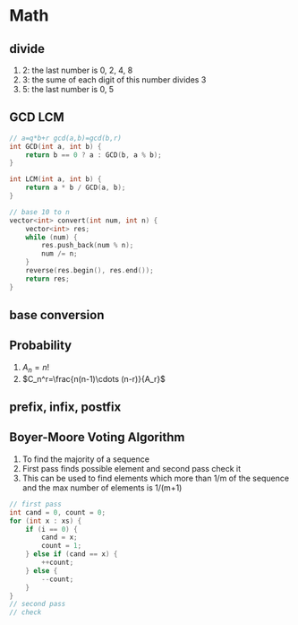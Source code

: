 # Math

## divide

   1. 2: the last number is 0, 2, 4, 8
   2. 3: the sume of each digit of this number divides 3
   3. 5: the last number is 0, 5

## GCD LCM


```cpp
// a=q*b+r gcd(a,b)=gcd(b,r)
int GCD(int a, int b) {
    return b == 0 ? a : GCD(b, a % b);
}

int LCM(int a, int b) {
    return a * b / GCD(a, b);
}

// base 10 to n
vector<int> convert(int num, int n) {
    vector<int> res;
    while (num) {
        res.push_back(num % n);
        num /= n;
    }
    reverse(res.begin(), res.end());
    return res;
}
```

## base conversion

## Probability

   1. $A_n=n!$
   2. $C_n^r=\frac{n(n-1)\cdots (n-r)}{A_r}$

## prefix, infix, postfix

## Boyer-Moore Voting Algorithm

1. To find the majority of a sequence
2. First pass finds possible element and second pass check it
3. This can be used to find elements which more than 1/m of the sequence and the max number of elements is 1/(m+1)

```cpp
// first pass
int cand = 0, count = 0;
for (int x : xs) {
    if (i == 0) {
        cand = x;
        count = 1;
    } else if (cand == x) {
        ++count;
    } else {
        --count;
    }
}
// second pass
// check
```
